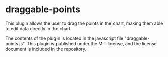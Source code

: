 draggable-points
================
This plugin allows the user to drag the points in the chart, making them able to edit data directly in the chart.

The contents of the plugin is located in the javascript file "draggable-points.js". 
This plugin is published under the MIT license, and the license document is included in the repository.